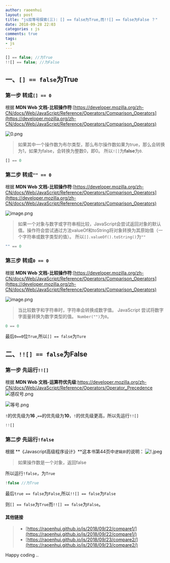 ```yaml
---
author: raoenhui
layout: post
title: "js双等号探索(三): [] == false为True,而!![] == false为False ？"
date: 2018-09-28 22:03
categories : js
comments: true
tags:
- js
---
```


```javascript
[] == false; //为True
!![] == false; //为False
```

##   一、`[] == false`为True


### 第一步 转成`[] == 0`

根据 **MDN Web 文档-比较操作符**:[https://developer.mozilla.org/zh-CN/docs/Web/JavaScript/Reference/Operators/Comparison_Operators](https://developer.mozilla.org/zh-CN/docs/Web/JavaScript/Reference/Operators/Comparison_Operators)

![0.png](https://upload-images.jianshu.io/upload_images/9902136-9095106c1abdb3d7.png?imageMogr2/auto-orient/strip%7CimageView2/2/w/1240)

> 如果其中一个操作数为布尔类型，那么布尔操作数如果为true，那么会转换为1，如果为false，会转换为整数0，即0。
所以`![]`为**false**为`0`.

```javascript
[] == 0
```

### 第二步 转成`"" == 0`

根据 **MDN Web 文档-比较操作符**:[https://developer.mozilla.org/zh-CN/docs/Web/JavaScript/Reference/Operators/Comparison_Operators](https://developer.mozilla.org/zh-CN/docs/Web/JavaScript/Reference/Operators/Comparison_Operators)

![image.png](https://upload-images.jianshu.io/upload_images/9902136-65d3e3b5e9664afb.png?imageMogr2/auto-orient/strip%7CimageView2/2/w/1240)

> 如果一个对象与数字或字符串相比较，JavaScript会尝试返回对象的默认值。操作符会尝试通过方法valueOf和toString将对象转换为其原始值（一个字符串或数字类型的值）。
所以`[].valueOf().toString()`为`""`

```javascript
"" == 0
```

### 第三步 转成`0 == 0`
根据 **MDN Web 文档-比较操作符**:[https://developer.mozilla.org/zh-CN/docs/Web/JavaScript/Reference/Operators/Comparison_Operators](https://developer.mozilla.org/zh-CN/docs/Web/JavaScript/Reference/Operators/Comparison_Operators)

![image.png](https://upload-images.jianshu.io/upload_images/9902136-c98955d2dd379de9.png?imageMogr2/auto-orient/strip%7CimageView2/2/w/1240)

> 当比较数字和字符串时，字符串会转换成数字值。 JavaScript 尝试将数字字面量转换为数字类型的值。
`Number("")`为`0`。

```javascript
0 == 0
```

最后`0==0`位`True`,所以`[] == false`为`Ture`


##   二、`!![] == false`为False


### 第一步 先运行`!![]`

根据 **MDN Web 文档-运算符优先级**:[https://developer.mozilla.org/zh-CN/docs/Web/JavaScript/Reference/Operators/Operator_Precedence
](https://developer.mozilla.org/zh-CN/docs/Web/JavaScript/Reference/Operators/Operator_Precedence)
![感叹号.png](https://upload-images.jianshu.io/upload_images/9902136-e79e6e4918062b3c.png?imageMogr2/auto-orient/strip%7CimageView2/2/w/1240)

![等号.png](https://upload-images.jianshu.io/upload_images/9902136-48f91d66e4a6a15d.png?imageMogr2/auto-orient/strip%7CimageView2/2/w/1240)

`!`的优先级为**16** ,`==`的优先级为**10**，`!`的优先级更高，所以先运行`!![]`
```javascript
!![]
```
### 第二步 先运行`!false`

根据 **《Javascript高级程序设计》**这本书第44页中`逻辑非`的说明：
![!.jpeg](https://upload-images.jianshu.io/upload_images/9902136-cc3de1635fe5dfc3.jpeg?imageMogr2/auto-orient/strip%7CimageView2/2/w/1240)

> 如果操作数是一个对象，返回false

所以运行`!false`，为`True`
```javascript
!false //为True
```
最后`true == false`为`False`,所以`!![] == false`为`False`

则`[] == false`为`True`而`!![] == false`为`False`。

#### 其他链接

> *  [https://raoenhui.github.io/js/2018/09/22/compare1/](https://raoenhui.github.io/js/2018/09/22/compare1/)
>* [https://raoenhui.github.io/js/2018/09/23/compare2/](https://raoenhui.github.io/js/2018/09/23/compare2/)

Happy coding .. 
